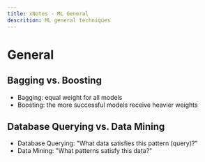 ```yaml
---
title: xNotes - ML General
descrition: ML general techniques
---
```



General
=======

Bagging vs. Boosting
--------------------

* Bagging: equal weight for all models
* Boosting: the more successful models receive heavier weights

Database Querying vs. Data Mining
---------------------------------

* Database Querying: "What data satisfies this pattern (query)?"
* Data Mining: "What patterns satisfy this data?"


